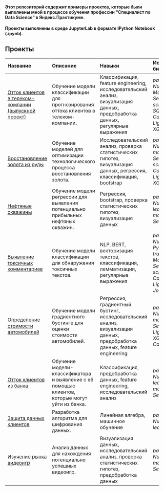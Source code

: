 #### Этот репозиторий содержит примеры проектов, которые были выполнены мной в процессе обучения профессии "Специалист по Data Science" в Яндекс.Практикуме.



#### Проекты выполнены в среде JupyterLab в формате IPython Notebook (.ipynb).

## Проекты

|Название|Описание|Навыки|Используемые библиотеки| 
|:-------|:-------|:-----|:----------------------|
| [Отток клиентов в телеком-компании (выпускной проект)](https://github.com/IvanRychkov/praktikum_projects/tree/master/Отток%20клиентов%20из%20телеком-провайдера) | Обучение модели классификации для прогнозирования оттока клиентов в телеком-компании. | Классификация, feature engineering, исследовательский анализ, визуализация данных, предобработка данных, регулярные выражения | *pandas, NumPy, Matplotlib, Seaborn, scikit-learn, SQLite, CatBoost, LightGBM, XGBoost* |
| [Восстановление золота из руды](https://github.com/IvanRychkov/praktikum_projects/tree/master/Восстановление%20золота) | Обучение моделей для оптимизации технологического процесса восстановления золота. | Исследовательский анализ, проверка статистических гипотез, визуализация данных, регрессия, классификация, bootstrap | *pandas, NumPy, matplotlib, Seaborn, SciPy, scikit-learn, CatBoost, LightGBM, XGBoost* |
|[Нефтяные скважины](https://github.com/IvanRychkov/praktikum_projects/tree/master/Нефтяные%20скважины)| Обучение модели регрессии для выявления потенциально прибыльных нефтяных скважин. | Регрессия, bootstrap, проверка статистических гипотез, визуализация данных | *pandas, NumPy, scikit-learn, matplotlib, Seaborn, SciPy* |
| [Выявление токсичных комментариев](https://github.com/IvanRychkov/praktikum_projects/tree/master/Выявление%20токсичных%20комментариев) | Обучение модели классификации для обнаружения токсичных текстов. | NLP, BERT, векторизация текстов, классификация, лемматизация, регулярные выражения | *pandas, NumPy, NLTK, PyTorch, transformers, Matplotlib, Seaborn, scikit-learn, CatBoost, LightGBM, Joblib* |
| [Определение стоимости автомобилей](https://github.com/IvanRychkov/praktikum_projects/tree/master/Определение%20стоимости%20автомобилей) | Обучение модели градиентного бустинге для оценки стоимости автомобилей. | Регрессия, градиентный бустинг, исследовательский анализ, визуализация данных, предобработка данных, feature engineering | *pandas, NumPy, matplotlib, Seaborn, LightGBM, XGBoost, CatBoost* |
| [Отток клиентов из банка](https://github.com/IvanRychkov/praktikum_projects/tree/master/Отток%20клиентов%20из%20банка) | Обучение модели-классификатора и выявление с её помощью клиентов, которые могут уйти из банка. | Классификация, предобработка данных, feature engineering, исследовательский анализ | *pandas, NumPy, scikit-learn, matplotlib, Seaborn* |
| [Защита данных клиентов](https://github.com/IvanRychkov/praktikum_projects/tree/master/Защита%данных%клиентов) | Разработка алгоритма для шифрования данных. | Линейная алгебра, машинное обучение | *pandas, NumPy, scikit-learn* |
| [Изучение рынка видеоигр](https://github.com/IvanRychkov/praktikum_projects/tree/master/Анализ%20рынка%20видеоигр) | Анализ данных для нахождения потенциально успешных видеоигр. | Визуализация данных, исследовательский анализ, проверка статистических гипотез, предобработка данных | *pandas, NumPy, matplotlib, Seaborn, SciPy* |

